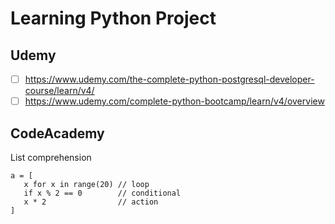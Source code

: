 # Learning Python Project
      
## Udemy

- [ ] https://www.udemy.com/the-complete-python-postgresql-developer-course/learn/v4/
- [ ] https://www.udemy.com/complete-python-bootcamp/learn/v4/overview

## CodeAcademy

List comprehension

```
a = [
   x for x in range(20) // loop
   if x % 2 == 0        // conditional
   x * 2                // action
]

```
